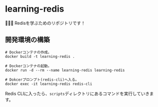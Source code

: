 # learning-redis

💋💋💋 Redisを学ぶためのリポジトリです！  

## 開発環境の構築

```shell
# Dockerコンテナの作成。
docker build -t learning-redis .

# Dockerコンテナの起動。
docker run -d --rm --name learning-redis learning-redis

# Dokcerプロンプト(redis-cli)へ入る。
docker exec -it learning-redis redis-cli
```

Redis CLIに入ったら、`scripts`ディレクトリにあるコマンドを実行していきます。  
